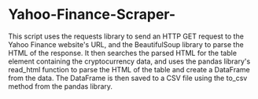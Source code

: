 # Yahoo-Finance-Scraper-

This script uses the requests library to send an HTTP GET request to the Yahoo Finance website's URL, and the BeautifulSoup library to parse the HTML of the response. It then searches the parsed HTML for the table element containing the cryptocurrency data, and uses the pandas library's read_html function to parse the HTML of the table and create a DataFrame from the data. The DataFrame is then saved to a CSV file using the to_csv method from the pandas library.
